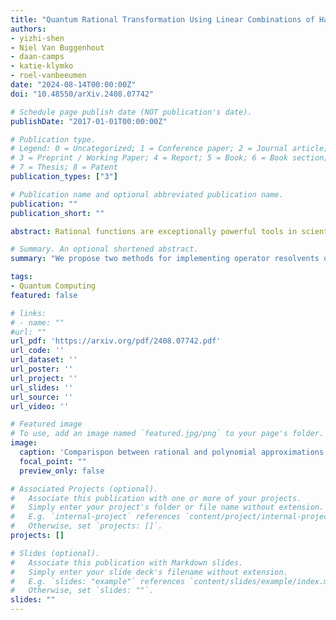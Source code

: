 ```yaml
---
title: "Quantum Rational Transformation Using Linear Combinations of Hamiltonian Simulations"
authors:
- yizhi-shen
- Niel Van Buggenhout
- daan-camps
- katie-klymko
- roel-vanbeeumen
date: "2024-08-14T00:00:00Z"
doi: "10.48550/arXiv.2408.07742"

# Schedule page publish date (NOT publication's date).
publishDate: "2017-01-01T00:00:00Z"

# Publication type.
# Legend: 0 = Uncategorized; 1 = Conference paper; 2 = Journal article;
# 3 = Preprint / Working Paper; 4 = Report; 5 = Book; 6 = Book section;
# 7 = Thesis; 8 = Patent
publication_types: ["3"]

# Publication name and optional abbreviated publication name.
publication: ""
publication_short: ""

abstract: Rational functions are exceptionally powerful tools in scientific computing, yet their abilities to advance quantum algorithms remain largely untapped. In this paper, we introduce effective implementations of rational transformations of a target operator on quantum hardware. By leveraging suitable integral representations of the operator resolvent, we show that rational transformations can be performed efficiently with Hamiltonian simulations using a linear-combination-of-unitaries (LCU). We formulate two complementary LCU approaches, discrete-time and continuous-time LCU, each providing unique strategies to decomposing the exact integral representations of a resolvent. We consider quantum rational transformation for the ubiquitous task of approximating functions of a Hermitian operator, with particular emphasis on the elementary signum function. For illustration, we discuss its application to the ground and excited state problems. Combining rational transformations with observable dynamic mode decomposition (ODMD), our recently developed noise-resilient quantum eigensolver, we design a fully real-time approach for resolving many-body spectra. Our numerical demonstration on spin systems indicates that our real-time framework is compact and achieves accurate estimation of the low-lying energies.

# Summary. An optional shortened abstract.
summary: "We propose two methods for implementing operator resolvents on a quantum computer based on Hamiltonian simulation: a first method based on discretization of integral representations of the resolvent through Gauss quadrature rule and a second method that leverages a continuous variable ancilla qubit. We use these results to study the implementation of rational functions on a quantum computer and illustrate their potential for estimating low-lying energies."

tags:
- Quantum Computing
featured: false

# links:
# - name: ""
#url: ""
url_pdf: 'https://arxiv.org/pdf/2408.07742.pdf'
url_code: ''
url_dataset: ''
url_poster: ''
url_project: ''
url_slides: ''
url_source: ''
url_video: ''

# Featured image
# To use, add an image named `featured.jpg/png` to your page's folder. 
image:
  caption: 'Comparispon between rational and polynomial approximations of the step function'
  focal_point: ""
  preview_only: false

# Associated Projects (optional).
#   Associate this publication with one or more of your projects.
#   Simply enter your project's folder or file name without extension.
#   E.g. `internal-project` references `content/project/internal-project/index.md`.
#   Otherwise, set `projects: []`.
projects: []

# Slides (optional).
#   Associate this publication with Markdown slides.
#   Simply enter your slide deck's filename without extension.
#   E.g. `slides: "example"` references `content/slides/example/index.md`.
#   Otherwise, set `slides: ""`.
slides: ""
---
```

